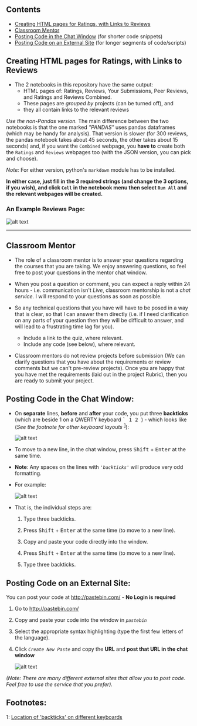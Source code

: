 [images]: # (Image References)
[image_0]: images/backtick-key.jpg "Data Types"
[image_1]: images/backticks.gif
[image_2]: images/pastebin.gif
[image_3]: responsive.gif
[image_4]: synchronousQuery.jpg
[image_5]: images/reviews.gif

## Contents
- [Creating HTML pages for Ratings, with Links to Reviews](#Review)
- [Classroom Mentor](#MENTOR)
- [Posting Code in the Chat Window](#SNIPPETS) (for shorter code snippets)
- [Posting Code on an External Site](#CODE) (for longer segments of code/scripts) 

<a id='Review'></a>
## Creating HTML pages for Ratings, with Links to Reviews

- The 2 notebooks in this repository have the same output:
  * HTML pages of: Ratings, Reviews, Your Submissions, Peer Reviews, and Ratings and Reviews Combined.
  * These pages are _grouped by_ projects (can be turned off), and
  * they all contain links to the relevant reviews
  
_Use the non-Pandas version._ The main difference between the two notebooks is that the one marked _"PANDAS"_ uses pandas dataframes (which may be handy for analysis). That version is slower (for 300 reviews, the pandas notebook takes about 45 seconds, the other takes about 15 seconds) and, if you want the `Combined` webpage, you **have to** create both the `Ratings` and `Reviews` webpages too (with the JSON version, you can pick and choose).

_Note:_ For either version, python's `markdown` module has to be installed.

**In either case, just fill in the 3 required strings (and change the 3 options, if you wish), and click `Cell` in the notebook menu then select `Run All` and the relevant webpages will be created.**

### An Example Reviews Page:

![alt text][image_5]
    
_______________

<a id='MENTOR'></a>
## Classroom Mentor

- The role of a classroom mentor is to answer your questions regarding the courses that you are taking. We enjoy answering questions, so feel free to post your questions in the mentor chat window.

- When you post a question or comment, you can expect a reply within 24 hours - i.e. communication isn't *Live*, classroom mentorship is not a *chat service*. I will respond to your questions as soon as possible.

- So any technical questions that you have will have to be posed in a way that is clear, so that I can answer them directly (i.e. if I need clarification on any parts of your question then they will be difficult to answer, and will lead to a frustrating time lag for you).

  - Include a link to the quiz, where relevant.
  - Include any code (see below), where relevant.

- Classroom mentors do not review projects before submission (We can clarify questions that you have about the requirements or review comments but we can't pre-review projects). Once you are happy that you have met the requirements (laid out in the project Rubric), then you are ready to submit your project.

<a id='SNIPPETS'></a>
## Posting Code in the Chat Window:

- On **separate** lines, **before** and **after** your code, you put three **backticks**  (which are beside 1 on a QWERTY keyboard  <kbd>  ` </kbd> <kbd>  1 </kbd> </kbd> <kbd>  2 </kbd>  ) - which looks like (*See the footnote for other keyboard layouts* <sup>[1](#myfootnote1)</sup>):

    ![alt text][image_0]
    
- To move to a new line, in the chat window, press <kbd>Shift</kbd> + <kbd>Enter</kbd> at the same time.

- **Note**: Any spaces on the lines with _`'backticks'`_ will produce very odd formatting.

- For example:

    ![alt text][image_1]

- That is, the individual steps are:

  1. Type three backticks.

  2. Press <kbd>Shift</kbd> + <kbd>Enter</kbd> at the same time (to move to a new line).

  3. Copy and paste your code directly into the window.

  4. Press <kbd>Shift</kbd> + <kbd>Enter</kbd> at the same time (to move to a new line).

  5. Type three backticks.


<a id='CODE'></a>
## Posting Code on an External Site:

You can post your code at http://pastebin.com/ - **No Login is required**

1. Go to http://pastebin.com/

2. Copy and paste your code into the window in *`pastebin`*

3. Select the appropriate syntax highlighting (type the first few letters of the language).

4. Click *`Create New Paste`* and copy the **URL** and **post that URL in the chat window**

    
    ![alt text][image_2]
    


*(Note: There are many different external sites that allow you to post code. Feel free to use the service that you prefer).*

## Footnotes:

<a name="myfootnote1">1</a>: <a href="http://superuser.com/questions/254076/how-do-i-type-the-tick-and-backtick-characters-on-windows">Location of 'backticks' on different keyboards</a>
